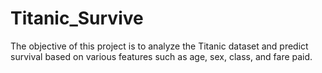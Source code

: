 # Titanic_Survive
The objective of this project is to analyze the Titanic dataset and predict survival based on various features such as age, sex, class, and fare paid.
